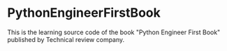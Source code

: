 # PythonEngineerFirstBook
This is the learning source code of the book "Python Engineer First Book" published by Technical review company.
